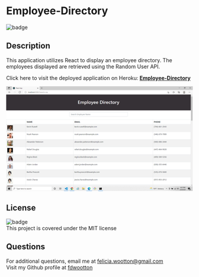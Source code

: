 # Employee-Directory
  ![badge](https://img.shields.io/badge/license-MIT-brightgreen)<br />
  ## **Description**
  This application utilizes React to display an employee directory.  The employees displayed are retrieved using the Random User API.

  Click here to visit the deployed application on Heroku: [**Employee-Directory**](https://frozen-wave-08455.herokuapp.com/)

  ![Employee-Directory](./public/directory-screenshot.png)

  ## **License**
  ![badge](https://img.shields.io/badge/license-MIT-brightgreen)<br/>
  This project is covered under the MIT license

  ## **Questions**
  For additional questions, email me at [felicia.wootton@gmail.com](felicia.wootton@gmail.com)<br/>
  Visit my Github profile at [fdwootton](https://github.com/fdwootton)